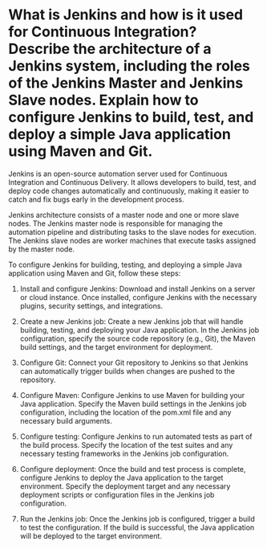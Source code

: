 # What is Jenkins and how is it used for Continuous Integration? Describe the architecture of a Jenkins system, including the roles of the Jenkins Master and Jenkins Slave nodes. Explain how to configure Jenkins to build, test, and deploy a simple Java application using Maven and Git.

Jenkins is an open-source automation server used for Continuous Integration and Continuous Delivery. It allows developers to build, test, and deploy code changes automatically and continuously, making it easier to catch and fix bugs early in the development process.

Jenkins architecture consists of a master node and one or more slave nodes. The Jenkins master node is responsible for managing the automation pipeline and distributing tasks to the slave nodes for execution. The Jenkins slave nodes are worker machines that execute tasks assigned by the master node.

To configure Jenkins for building, testing, and deploying a simple Java application using Maven and Git, follow these steps:

1. Install and configure Jenkins: Download and install Jenkins on a server or cloud instance. Once installed, configure Jenkins with the necessary plugins, security settings, and integrations.

2. Create a new Jenkins job: Create a new Jenkins job that will handle building, testing, and deploying your Java application. In the Jenkins job configuration, specify the source code repository (e.g., Git), the Maven build settings, and the target environment for deployment.

3. Configure Git: Connect your Git repository to Jenkins so that Jenkins can automatically trigger builds when changes are pushed to the repository.

4. Configure Maven: Configure Jenkins to use Maven for building your Java application. Specify the Maven build settings in the Jenkins job configuration, including the location of the pom.xml file and any necessary build arguments.

5. Configure testing: Configure Jenkins to run automated tests as part of the build process. Specify the location of the test suites and any necessary testing frameworks in the Jenkins job configuration.

6. Configure deployment: Once the build and test process is complete, configure Jenkins to deploy the Java application to the target environment. Specify the deployment target and any necessary deployment scripts or configuration files in the Jenkins job configuration.

7. Run the Jenkins job: Once the Jenkins job is configured, trigger a build to test the configuration. If the build is successful, the Java application will be deployed to the target environment.